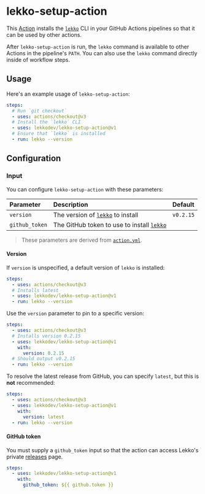 # lekko-setup-action

This [Action] installs the [`lekko`][lekko-cli] CLI in your GitHub Actions pipelines so that it can be
used by other actions.

After `lekko-setup-action` is run, the `lekko` command is available to other Actions in the pipeline's
`PATH`. You can also use the `lekko` command directly inside of workflow steps.

## Usage

Here's an example usage of `lekko-setup-action`:

```yaml
steps:
  # Run `git checkout`
  - uses: actions/checkout@v3
  # Install the `lekko` CLI
  - uses: lekkodev/lekko-setup-action@v1
  # Ensure that `lekko` is installed
  - run: lekko --version
```

## Configuration

### Input

You can configure `lekko-setup-action` with these parameters:

| Parameter      | Description                                        | Default            |
|:---------------|:---------------------------------------------------|:-------------------|
| `version`      | The version of [`lekko`][lekko-cli] to install | `v0.2.15` |
| `github_token` | The GitHub token to use to install [`lekko`][lekko-cli]   |                    |

> These parameters are derived from [`action.yml`](./action.yml). <br>
#### Version

If `version` is unspecified, a default version of `lekko` is installed:

```yaml
steps:
  - uses: actions/checkout@v3
  # Installs latest
  - uses: lekkodev/lekko-setup-action@v1
  - run: lekko --version
```

Use the `version` parameter to pin to a specific version:

```yaml
steps:
  - uses: actions/checkout@v3
  # Installs version 0.2.15
  - uses: lekkodev/lekko-setup-action@v1
    with:
      version: 0.2.15
  # Should output v0.2.15
  - run: lekko --version
```

To resolve the latest release from GitHub, you can specify `latest`, but this is **not**
recommended:

```yaml
steps:
  - uses: actions/checkout@v3
  - uses: lekkodev/lekko-setup-action@v1
    with:
      version: latest
  - run: lekko --version
```

#### GitHub token

You must supply a `github_token` input so that the action can access Lekko's private [releases] page.

```yaml
steps:
  - uses: lekkodev/lekko-setup-action@v1
    with:
      github_token: ${{ github.token }}
```


[action]: https://docs.github.com/actions
[lekko-cli]: https://github.com/lekkodev/cli
[releases]: https://github.com/lekkodev/cli/releases
